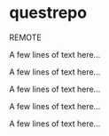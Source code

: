 # questrepo

REMOTE

A few lines of text here...

A few lines of text here...

A few lines of text here...

A few lines of text here...

A few lines of text here...
